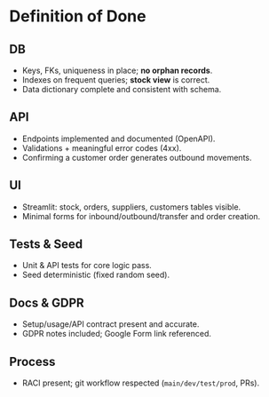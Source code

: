 # Definition of Done

## DB
- Keys, FKs, uniqueness in place; **no orphan records**.
- Indexes on frequent queries; **stock view** is correct.
- Data dictionary complete and consistent with schema.

## API
- Endpoints implemented and documented (OpenAPI).
- Validations + meaningful error codes (4xx).
- Confirming a customer order generates outbound movements.

## UI
- Streamlit: stock, orders, suppliers, customers tables visible.
- Minimal forms for inbound/outbound/transfer and order creation.

## Tests & Seed
- Unit & API tests for core logic pass.
- Seed deterministic (fixed random seed).

## Docs & GDPR
- Setup/usage/API contract present and accurate.
- GDPR notes included; Google Form link referenced.

## Process
- RACI present; git workflow respected (`main/dev/test/prod`, PRs).
